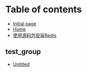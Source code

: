 # Table of contents

* [Initial page](README.md)
* [Home](home.md)
* [使用源码包安装Redis](shi-yong-yuan-ma-bao-an-zhuang-redis.md)

## test\_group

* [Untitled](test_group/untitled.md)

